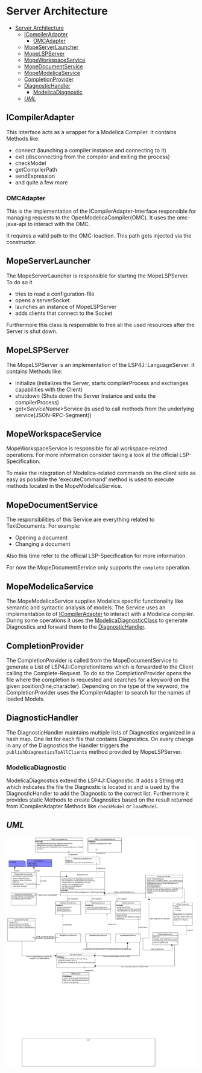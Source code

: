 # Server Architecture
- [Server Architecture](#server-architecture)
  - [ICompilerAdapter](#icompileradapter)
    - [OMCAdapter](#omcadapter)
  - [MopeServerLauncher](#mopeserverlauncher)
  - [MopeLSPServer](#mopelspserver)
  - [MopeWorkspaceService](#mopeworkspaceservice)
  - [MopeDocumentService](#mopedocumentservice)
  - [MopeModelicaService](#mopemodelicaservice)
  - [CompletionProvider](#completionprovider)
  - [DiagnosticHandler](#diagnostichandler)
    - [ModelicaDiagnostic](#modelicadiagnostic)
  - [_UML_](#uml)

## ICompilerAdapter
This Interface acts as a wrapper for a Modelica Compiler.
It contains Methods like:
- connect  (launching a compiler instance and connecting to it)
- exit  (disconnecting from the compiler and exiting the process)
- checkModel
- getCompilerPath
- sendExpression
- and quite a few more
### OMCAdapter

This is the implementation of the ICompilerAdapter-Interface responsible for managing requests to the OpenModelicaCompiler(OMC). It uses the omc-java-api to interact with the OMC.

It requires a valid path to the OMC-loaction. This path gets injected via the constructor.

## MopeServerLauncher
The MopeServerLauncher is responsible for starting the MopeLSPServer.
To do so it 
- tries to read a configuration-file
- opens a serverSocket
- launches an instance of MopeLSPServer
- adds clients that connect to the Socket
  
Furthermore this class is responsible to free all the used resources after the Server is shut down. 
## MopeLSPServer
The MopeLSPServer is an implementation of the LSP4J::LanguageServer. It contains Methods like:
- initialize (initializes the Server, starts compilerProcess and exchanges capabilities with the Client)
- shutdown (Shuts down the Server Instance and exits the compilerProcess)
- get<_ServiceName_>Service (is used to call methods from the underlying service(JSON-RPC-Segment))

## MopeWorkspaceService
MopeWorkspaceService is responsible for all workspace-related operations. For more information consider taking a look at the official LSP-Specification.

To make the integration of Modelica-related commands on the client side as easy as possible the 'executeCommand' method is used to execute methods located in the MopeModelicaService. 

## MopeDocumentService
The responsibilities of this Service are everything related to TextDocuments.
For example:
- Opening a document
- Changing a document

Also this time refer to the official LSP-Specification for more information.

For now the MopeDocumentService only supports the `complete` operation.
## MopeModelicaService
The MopeModelicaService supplies Modelica specific functionality like semantic and syntactic analysis of models.
The Service uses an implementation to of [ICompilerAdapter](#icompileradapter) to interact with a Modelica compiler.
During some operations it uses the [ModelicaDiagnosticClass](#modelicadiagnostic) to generate Diagnostics and forward them to the [DiagnosticHandler](#diagnostichandler).

## CompletionProvider
The CompletionProvider is called from the MopeDocumentService to generate a List of LSP4J::CompletionItems which is forwarded to the Client calling the Complete-Request.
To do so the CompletionProvider opens the file where the completion is requested and searches for a keyword on the given position(line,character).
Depending on the type of the keyword, the CompletionProvider uses the ICompilerAdapter to search for the names of loaded Models.
## DiagnosticHandler
The DiagnosticHandler maintains multiple lists of Diagnostics organized in a hash map. One list for each file that contains Diagnostics.
On every change in any of the Diagnostics the Handler triggers the `publishDiagnosticsToAllClients` method provided by MopeLSPServer.   

### ModelicaDiagnostic
ModelicaDiagnostics extend the LSP4J::Diagnostic. It adds a String `URI` which indicates the file the Diagnostic is located in and is used by the DiagnosticHandler to add the Diagnostic to the correct list.
Furthermore it provides static Methods to create Diagnostics based on the result returned from ICompilerAdapter Methods like `checkModel` or `loadModel`.

## _UML_
![MopeLSPServerUML](uml/png/Server.png)

